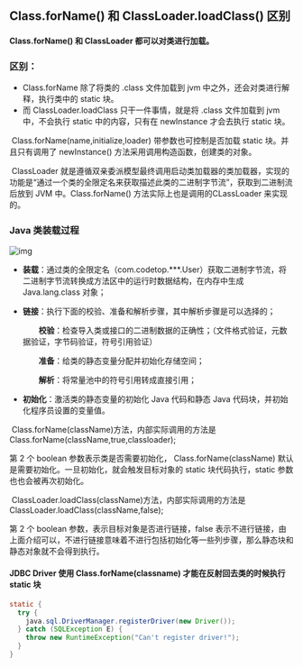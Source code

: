 ## Class.forName() 和 ClassLoader.loadClass() 区别

#### Class.forName() 和 ClassLoader 都可以对类进行加载。

### 区别：

- Class.forName 除了将类的 .class 文件加载到 jvm 中之外，还会对类进行解释，执行类中的 static 块。
- 而 ClassLoader.loadClass 只干一件事情，就是将 .class 文件加载到 jvm 中，不会执行 static 中的内容，只有在 newInstance 才会去执行 static 块。

​	Class.forName(name,initialize,loader) 带参数也可控制是否加载 static 块。并且只有调用了 newInstance() 方法采用调用构造函数，创建类的对象。

​	ClassLoader 就是遵循双亲委派模型最终调用启动类加载器的类加载器，实现的功能是“通过一个类的全限定名来获取描述此类的二进制字节流”，获取到二进制流后放到 JVM 中。Class.forName() 方法实际上也是调用的CLassLoader 来实现的。

### Java 类装载过程



![img](https:////upload-images.jianshu.io/upload_images/8576307-dfa6742d52a6c3de.png?imageMogr2/auto-orient/strip|imageView2/2/w/1008/format/webp)

- **装载**：通过类的全限定名（com.codetop.***.User）获取二进制字节流，将二进制字节流转换成方法区中的运行时数据结构，在内存中生成 Java.lang.class 对象；

- **链接**：执行下面的校验、准备和解析步骤，其中解析步骤是可以选择的；

  　　**校验**：检查导入类或接口的二进制数据的正确性；（文件格式验证，元数据验证，字节码验证，符号引用验证）

  　　**准备**：给类的静态变量分配并初始化存储空间；

  　　**解析**：将常量池中的符号引用转成直接引用；

- **初始化**：激活类的静态变量的初始化 Java 代码和静态 Java 代码块，并初始化程序员设置的变量值。

​	Class.forName(className)方法，内部实际调用的方法是  Class.forName(className,true,classloader);

第 2 个 boolean 参数表示类是否需要初始化， Class.forName(className) 默认是需要初始化。一旦初始化，就会触发目标对象的 static 块代码执行，static 参数也也会被再次初始化。

​	ClassLoader.loadClass(className)方法，内部实际调用的方法是 ClassLoader.loadClass(className,false);

第 2 个 boolean 参数，表示目标对象是否进行链接，false 表示不进行链接，由上面介绍可以，不进行链接意味着不进行包括初始化等一些列步骤，那么静态块和静态对象就不会得到执行。

#### JDBC Driver 使用 Class.forName(classname) 才能在反射回去类的时候执行 static 块

```java
static {
  try {
	java.sql.DriverManager.registerDriver(new Driver());
  } catch (SQLException E) {
	throw new RuntimeException("Can't register driver!");
  }
}
```

